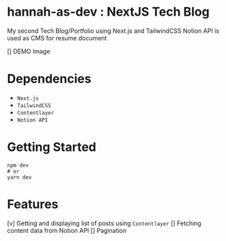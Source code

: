 # hannah-as-dev : NextJS Tech Blog

My second Tech Blog/Portfolio using Next.js and TailwindCSS
Notion API is used as CMS for resume document

[] DEMO Image

# Dependencies

- `Next.js`
- `TailwindCSS`
- `Contentlayer`
- `Notion API`

# Getting Started

```
npm dev
# or
yarn dev
```

# Features

[v] Getting and displaying list of posts using `Contentlayer`
[] Fetching content data from Notion API
[] Pagination
